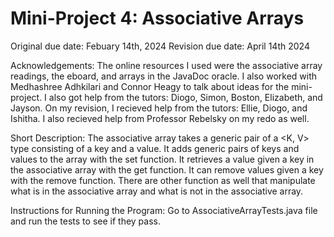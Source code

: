# Mini-Project 4: Associative Arrays 
Original due date: Febuary 14th, 2024
Revision due date: April 14th 2024

Acknowledgements: The online resources I used were the associative array readings, the eboard, and arrays in the JavaDoc oracle. I also worked with Medhashree Adhkilari and Connor Heagy to talk about ideas for the mini-project. I also got help from the tutors: Diogo, Simon, Boston, Elizabeth, and Jayson. On my revision, I recieved help from the tutors: Ellie, Diogo, and Ishitha. I also recieved help from Professor Rebelsky on my redo as well.  


Short Description: The associative array takes a generic pair of a <K, V> type consisting of a key and a value. It adds generic pairs of keys and values to the array with the set function. It retrieves a value given a key in the associative array with the get function. It can remove values given a key with the remove function. There are other function as well that manipulate what is in the associative array and what is not in the associative array. 

Instructions for Running the Program: Go to AssociativeArrayTests.java file and run the tests to see if they pass. 
